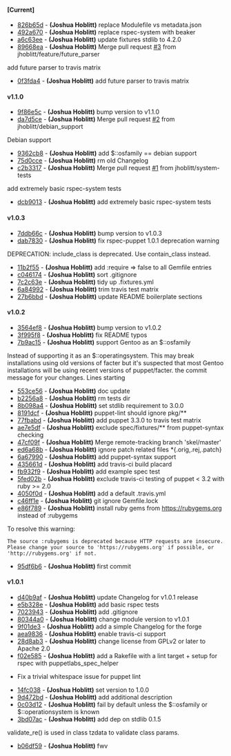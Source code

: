 
#### [Current]
 * [826b65d](../../commit/826b65d) - __(Joshua Hoblitt)__ replace Modulefile vs metadata.json
 * [492a670](../../commit/492a670) - __(Joshua Hoblitt)__ replace rspec-system with beaker
 * [a6c63ee](../../commit/a6c63ee) - __(Joshua Hoblitt)__ update fixtures stdlib to 4.2.0
 * [89668ea](../../commit/89668ea) - __(Joshua Hoblitt)__ Merge pull request [#3](../../issues/3) from jhoblitt/feature/future_parser

add future parser to travis matrix
 * [0f3fda4](../../commit/0f3fda4) - __(Joshua Hoblitt)__ add future parser to travis matrix

#### v1.1.0
 * [9f86e5c](../../commit/9f86e5c) - __(Joshua Hoblitt)__ bump version to v1.1.0
 * [da7d5ce](../../commit/da7d5ce) - __(Joshua Hoblitt)__ Merge pull request [#2](../../issues/2) from jhoblitt/debian_support

Debian support
 * [9362cb8](../../commit/9362cb8) - __(Joshua Hoblitt)__ add $::osfamily == debian support
 * [75d0cce](../../commit/75d0cce) - __(Joshua Hoblitt)__ rm old Changelog
 * [c2b3317](../../commit/c2b3317) - __(Joshua Hoblitt)__ Merge pull request [#1](../../issues/1) from jhoblitt/system-tests

add extremely basic rspec-system tests
 * [dcb9013](../../commit/dcb9013) - __(Joshua Hoblitt)__ add extremely basic rspec-system tests

#### v1.0.3
 * [7ddb66c](../../commit/7ddb66c) - __(Joshua Hoblitt)__ bump version to v1.0.3
 * [dab7830](../../commit/dab7830) - __(Joshua Hoblitt)__ fix rspec-puppet 1.0.1 deprecation warning

DEPRECATION: include_class is deprecated. Use contain_class instead.

 * [11b2f55](../../commit/11b2f55) - __(Joshua Hoblitt)__ add :require => false to all Gemfile entries
 * [c046174](../../commit/c046174) - __(Joshua Hoblitt)__ sort .gitignore
 * [7c2c63e](../../commit/7c2c63e) - __(Joshua Hoblitt)__ tidy up .fixtures.yml
 * [6a84992](../../commit/6a84992) - __(Joshua Hoblitt)__ trim travis test matrix
 * [27b6bbd](../../commit/27b6bbd) - __(Joshua Hoblitt)__ update README boilerplate sections

#### v1.0.2
 * [3564ef8](../../commit/3564ef8) - __(Joshua Hoblitt)__ bump version to v1.0.2
 * [3f995f8](../../commit/3f995f8) - __(Joshua Hoblitt)__ fix README typos
 * [7b9ac15](../../commit/7b9ac15) - __(Joshua Hoblitt)__ support Gentoo as an $::osfamily

Instead of supporting it as an $::operatingsystem.  This may break
installations using old versions of facter but it's suspected that most Gentoo
installations will be using recent versions of puppet/facter.
the commit message for your changes. Lines starting

 * [553ce56](../../commit/553ce56) - __(Joshua Hoblitt)__ doc update
 * [b2256a8](../../commit/b2256a8) - __(Joshua Hoblitt)__ rm tests dir
 * [8b098a4](../../commit/8b098a4) - __(Joshua Hoblitt)__ set stdlib requirement to 3.0.0
 * [8191dcf](../../commit/8191dcf) - __(Joshua Hoblitt)__ puppet-lint should ignore pkg/**
 * [77fbabd](../../commit/77fbabd) - __(Joshua Hoblitt)__ add puppet 3.3.0 to travis test matrix
 * [ae7e5df](../../commit/ae7e5df) - __(Joshua Hoblitt)__ exclude spec/fixtures/** from puppet-syntax checking
 * [47cf09f](../../commit/47cf09f) - __(Joshua Hoblitt)__ Merge remote-tracking branch 'skel/master'
 * [ed6a68b](../../commit/ed6a68b) - __(Joshua Hoblitt)__ ignore patch related files *{.orig,.rej,.patch}
 * [6a67990](../../commit/6a67990) - __(Joshua Hoblitt)__ add puppet-syntax support
 * [435661d](../../commit/435661d) - __(Joshua Hoblitt)__ add travis-ci build placard
 * [fb932f9](../../commit/fb932f9) - __(Joshua Hoblitt)__ add example spec test
 * [5fed02b](../../commit/5fed02b) - __(Joshua Hoblitt)__ exclude travis-ci testing of puppet < 3.2 with ruby >= 2.0
 * [4050f0d](../../commit/4050f0d) - __(Joshua Hoblitt)__ add a default .travis.yml
 * [c46ff1e](../../commit/c46ff1e) - __(Joshua Hoblitt)__ git ignore Gemfile.lock
 * [e86f789](../../commit/e86f789) - __(Joshua Hoblitt)__ install ruby gems from https://rubygems.org instead of :rubygems

To resolve this warning:

    The source :rubygems is deprecated because HTTP requests are insecure.
    Please change your source to 'https://rubygems.org' if possible, or
    'http://rubygems.org' if not.

 * [95df6b6](../../commit/95df6b6) - __(Joshua Hoblitt)__ first commit

#### v1.0.1
 * [d40b9af](../../commit/d40b9af) - __(Joshua Hoblitt)__ update Changelog for v1.0.1 release
 * [e5b328e](../../commit/e5b328e) - __(Joshua Hoblitt)__ add basic rspec tests
 * [7023943](../../commit/7023943) - __(Joshua Hoblitt)__ add .gitignore
 * [80344a0](../../commit/80344a0) - __(Joshua Hoblitt)__ change module version to v1.0.1
 * [9f01de3](../../commit/9f01de3) - __(Joshua Hoblitt)__ add a simple Changelog for the forge
 * [aea9836](../../commit/aea9836) - __(Joshua Hoblitt)__ enable travis-ci support
 * [28d8ab3](../../commit/28d8ab3) - __(Joshua Hoblitt)__ change license from GPLv2 or later to Apache 2.0
 * [f02e585](../../commit/f02e585) - __(Joshua Hoblitt)__ add a Rakefile with a lint target + setup for rspec with puppetlabs_spec_helper

+ Fix a trivial whitespace issue for puppet lint

 * [14fc038](../../commit/14fc038) - __(Joshua Hoblitt)__ set version to 1.0.0
 * [9d472bd](../../commit/9d472bd) - __(Joshua Hoblitt)__ add additional description
 * [0c03d12](../../commit/0c03d12) - __(Joshua Hoblitt)__ fail by default unless the $::osfamily or $::operationsystem is known
 * [3bd07ac](../../commit/3bd07ac) - __(Joshua Hoblitt)__ add dep on stdlib 0.1.5

validate_re() is used in class tzdata to validate class params.

 * [b06df59](../../commit/b06df59) - __(Joshua Hoblitt)__ fwv
